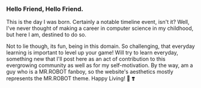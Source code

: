 ### Hello Friend, Hello Friend.
This is the day I was born. Certainly a notable timeline event, isn't it? Well, I've never thought of making a career in computer science in my childhood, but here I am, destined to do so. 

Not to lie though, its fun, being in this domain. So challenging, that everyday learning is important to level up your game! Will try to learn everyday, something new that I'll post here as an act of contribution to this evergrowing community as well as for my self-motivation. By the way, am a guy who is a MR.ROBOT fanboy, so the website's aesthetics mostly represents the MR.ROBOT theme. Happy Living! :hugs: :heavy_heart_exclamation: